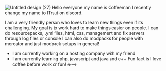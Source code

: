 ![Untitled design (27)](https://user-images.githubusercontent.com/83092217/125676867-8bf77db0-0b71-409d-a99a-cd5ee8d572d9.png)
Hello everyone my name is Coffeeman I recently change my name to ITrsut on discord.

I am a very friendly person who loves to learn new things even if its challenging. My goal is to work hard to make things easier on people.
I can do resourcepacks, .yml files, html, css, management and fix servers through log files or console
I can also do modpacks for people with mcreator and just modpack setups in general!

- I am currently working on a hosting company with my friend
- I am currently learning php, javascript and java and c++
Fun fact is I love coffee before work or fun! ☕-->
